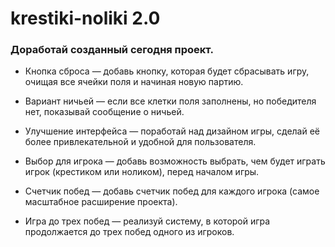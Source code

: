 # krestiki-noliki 2.0

### Доработай созданный сегодня проект.

- Кнопка сброса — добавь кнопку, которая будет сбрасывать игру, очищая все ячейки поля и начиная новую партию.

- Вариант ничьей — если все клетки поля заполнены, но победителя нет, показывай сообщение о ничьей.

- Улучшение интерфейса — поработай над дизайном игры, сделай её более привлекательной и удобной для пользователя.

- Выбор для игрока — добавь возможность выбрать, чем будет играть игрок (крестиком или ноликом), перед началом игры.

- Счетчик побед — добавь счетчик побед для каждого игрока (самое масштабное расширение проекта).

- Игра до трех побед — реализуй систему, в которой игра продолжается до трех побед одного из игроков.
